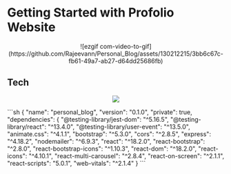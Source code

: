 # Getting Started with Profolio Website

<p align="center">
![ezgif com-video-to-gif](https://github.com/Rajeevann/Personal_Blog/assets/130212215/3bb6c67c-fb61-49a7-ab27-d64dd25686fb)
</p>

## Tech 
<p align="center">
  <a href="https://skillicons.dev">
    <img src="https://skillicons.dev/icons?i=html,css,react,node,express" />
  </a>
</p>
```sh
{
  "name": "personal_blog",
  "version": "0.1.0",
  "private": true,
  "dependencies": {
    "@testing-library/jest-dom": "^5.16.5",
    "@testing-library/react": "^13.4.0",
    "@testing-library/user-event": "^13.5.0",
    "animate.css": "^4.1.1",
    "bootstrap": "^5.3.0",
    "cors": "^2.8.5",
    "express": "^4.18.2",
    "nodemailer": "^6.9.3",
    "react": "^18.2.0",
    "react-bootstrap": "^2.8.0",
    "react-bootstrap-icons": "^1.10.3",
    "react-dom": "^18.2.0",
    "react-icons": "^4.10.1",
    "react-multi-carousel": "^2.8.4",
    "react-on-screen": "^2.1.1",
    "react-scripts": "5.0.1",
    "web-vitals": "^2.1.4"
  }
  ```
